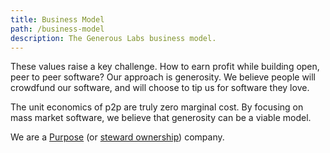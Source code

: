 ```yaml
---
title: Business Model
path: /business-model
description: The Generous Labs business model.
---
```


These values raise a key challenge. How to earn profit while
building open, peer to peer software? Our approach is generosity. We
believe people will crowdfund our software, and will choose to tip
us for software they love.

The unit economics of p2p are truly zero marginal cost. By focusing
on mass market software, we believe that generosity can be a viable
model.

We are a [Purpose](https://purpose-economy.org/en/) (or
[steward ownership](https://steward-ownership.com/ownership-overview-page/))
company.
